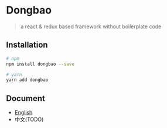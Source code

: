 # Dongbao
> a react & redux based framework without boilerplate code

## Installation
```bash
# npm
npm install dongbao --save

# yarn
yarn add dongbao 
```

## Document
* [English](https://qweasd1.gitbooks.io/dongbao/content/en/)
* 中文(TODO)